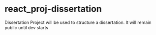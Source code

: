 # react_proj-dissertation
Dissertation
Project will be used to structure a dissertation. It will remain public until dev starts

